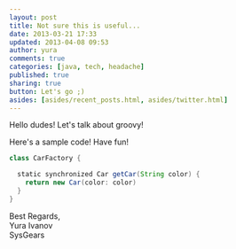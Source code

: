 ```yaml
---
layout: post
title: Not sure this is useful...
date: 2013-03-21 17:33
updated: 2013-04-08 09:53
author: yura
comments: true
categories: [java, tech, headache]
published: true
sharing: true
button: Let's go ;)
asides: [asides/recent_posts.html, asides/twitter.html]
---
```



Hello dudes! Let's talk about groovy!

Here's a sample code! Have fun!

<!--more-->

```groovy
class CarFactory {

  static synchronized Car getCar(String color) {
    return new Car(color: color)
  }
}
```

Best Regards,  
Yura Ivanov  
SysGears
